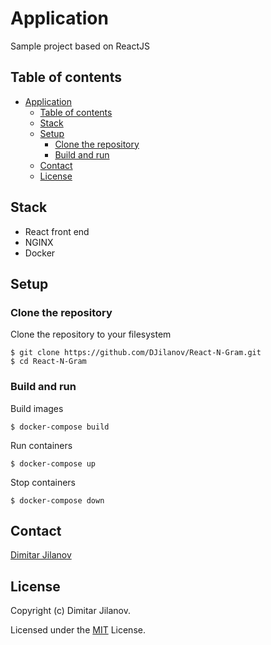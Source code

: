 # Application

Sample project based on
ReactJS

## Table of contents

- [Application](#Application)
  - [Table of contents](#table-of-contents)
  - [Stack](#stack)
  - [Setup](#setup)
    - [Clone the repository](#clone-the-repository)
    - [Build and run](#build-and-run)
  - [Contact](#contact)
  - [License](#license)

## Stack

- React front end
- NGINX
- Docker

## Setup

### Clone the repository

Clone the repository to your filesystem

```
$ git clone https://github.com/DJilanov/React-N-Gram.git
$ cd React-N-Gram
```

### Build and run

Build images

```
$ docker-compose build
```

Run containers

```
$ docker-compose up
```

Stop containers

```
$ docker-compose down
```

## Contact

[Dimitar Jilanov](http://engineering.jilanov.com)

## License

Copyright (c) Dimitar Jilanov.

Licensed under the [MIT](LICENSE) License.
